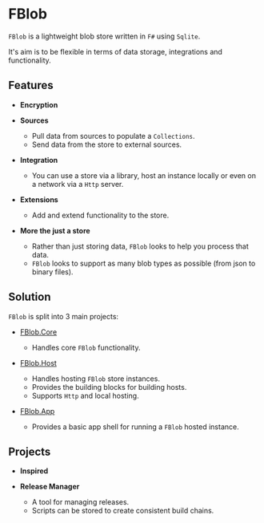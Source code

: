 # FBlob

`FBlob` is a lightweight blob store written in `F#` using `Sqlite`.

It's aim is to be flexible in terms of data storage, integrations and functionality.

## Features

* **Encryption**

* **Sources**
    * Pull data from sources to populate a `Collections`.
    * Send data from the store to external sources.

* **Integration**
    * You can use a store via a library, host an instance locally or even on a network via a `Http` server.

* **Extensions**
    * Add and extend functionality to the store.

* **More the just a store**
    * Rather than just storing data, `FBlob` looks to help you process that data.
    * `FBlob` looks to support as many blob types as possible (from json to binary files).



## Solution

`FBlob` is split into 3 main projects:

* [FBlob.Core](/docs/FBlob.Core.md)
    * Handles core `FBlob` functionality.

* [FBlob.Host](/docs/FBlob.Host.md)
    * Handles hosting `FBlob` store instances.
    * Provides the building blocks for building hosts.
    * Supports `Http` and local hosting.

* [FBlob.App](/docs/FBlob.App.md)
    * Provides a basic app shell for running a `FBlob` hosted instance.

## Projects

* **Inspired**

* **Release Manager**
    * A tool for managing releases.
    * Scripts can be stored to create consistent build chains.